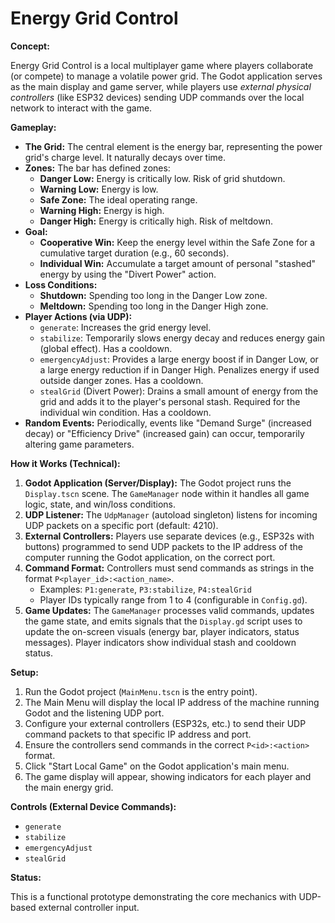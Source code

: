 # Energy Grid Control

**Concept:**

Energy Grid Control is a local multiplayer game where players collaborate (or compete) to manage a volatile power grid. The Godot application serves as the main display and game server, while players use *external physical controllers* (like ESP32 devices) sending UDP commands over the local network to interact with the game.

**Gameplay:**

*   **The Grid:** The central element is the energy bar, representing the power grid's charge level. It naturally decays over time.
*   **Zones:** The bar has defined zones:
    *   **Danger Low:** Energy is critically low. Risk of grid shutdown.
    *   **Warning Low:** Energy is low.
    *   **Safe Zone:** The ideal operating range.
    *   **Warning High:** Energy is high.
    *   **Danger High:** Energy is critically high. Risk of meltdown.
*   **Goal:**
    *   **Cooperative Win:** Keep the energy level within the Safe Zone for a cumulative target duration (e.g., 60 seconds).
    *   **Individual Win:** Accumulate a target amount of personal "stashed" energy by using the "Divert Power" action.
*   **Loss Conditions:**
    *   **Shutdown:** Spending too long in the Danger Low zone.
    *   **Meltdown:** Spending too long in the Danger High zone.
*   **Player Actions (via UDP):**
    *   `generate`: Increases the grid energy level.
    *   `stabilize`: Temporarily slows energy decay and reduces energy gain (global effect). Has a cooldown.
    *   `emergencyAdjust`: Provides a large energy boost if in Danger Low, or a large energy reduction if in Danger High. Penalizes energy if used outside danger zones. Has a cooldown.
    *   `stealGrid` (Divert Power): Drains a small amount of energy from the grid and adds it to the player's personal stash. Required for the individual win condition. Has a cooldown.
*   **Random Events:** Periodically, events like "Demand Surge" (increased decay) or "Efficiency Drive" (increased gain) can occur, temporarily altering game parameters.

**How it Works (Technical):**

1.  **Godot Application (Server/Display):** The Godot project runs the `Display.tscn` scene. The `GameManager` node within it handles all game logic, state, and win/loss conditions.
2.  **UDP Listener:** The `UdpManager` (autoload singleton) listens for incoming UDP packets on a specific port (default: 4210).
3.  **External Controllers:** Players use separate devices (e.g., ESP32s with buttons) programmed to send UDP packets to the IP address of the computer running the Godot application, on the correct port.
4.  **Command Format:** Controllers must send commands as strings in the format `P<player_id>:<action_name>`.
    *   Examples: `P1:generate`, `P3:stabilize`, `P4:stealGrid`
    *   Player IDs typically range from 1 to 4 (configurable in `Config.gd`).
5.  **Game Updates:** The `GameManager` processes valid commands, updates the game state, and emits signals that the `Display.gd` script uses to update the on-screen visuals (energy bar, player indicators, status messages). Player indicators show individual stash and cooldown status.

**Setup:**

1.  Run the Godot project (`MainMenu.tscn` is the entry point).
2.  The Main Menu will display the local IP address of the machine running Godot and the listening UDP port.
3.  Configure your external controllers (ESP32s, etc.) to send their UDP command packets to that specific IP address and port.
4.  Ensure the controllers send commands in the correct `P<id>:<action>` format.
5.  Click "Start Local Game" on the Godot application's main menu.
6.  The game display will appear, showing indicators for each player and the main energy grid.

**Controls (External Device Commands):**

*   `generate`
*   `stabilize`
*   `emergencyAdjust`
*   `stealGrid`

**Status:**

This is a functional prototype demonstrating the core mechanics with UDP-based external controller input.